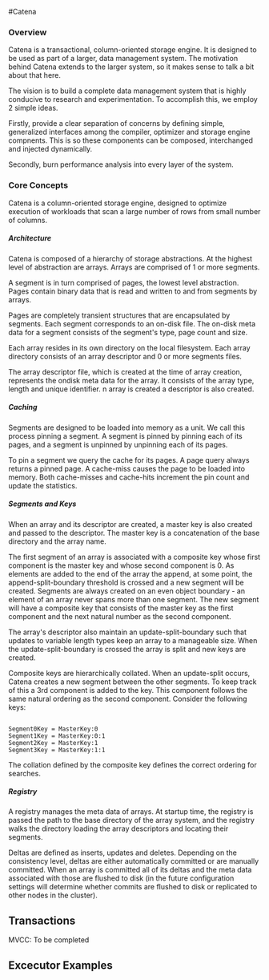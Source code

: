 #Catena

### Overview

Catena is a transactional, column-oriented storage engine.  It is
designed to be used as part of a larger, data management system.  The
motivation behind Catena extends to the larger system, so it makes
sense to talk a bit about that here.

The vision is to build a complete data management system that is
highly conducive to research and experimentation.  To accomplish this,
we employ 2 simple ideas.

Firstly, provide a clear separation of concerns by defining simple,
generalized interfaces among the compiler, optimizer and storage
engine compnents.  This is so these components can be composed,
interchanged and injected dynamically.

Secondly, burn performance analysis into every layer of the system.

### Core Concepts

Catena is a column-oriented storage engine, designed to optimize
execution of workloads that scan a large number of rows from small
number of columns.

##### Architecture

Catena is composed of a hierarchy of storage abstractions.  At the highest
level of abstraction are arrays.  Arrays are comprised of 1 or more
segments.

A segment is in turn comprised of pages, the lowest level abstraction.
Pages contain binary data that is read and written to and from
segments by arrays.

Pages are completely transient structures that are encapsulated by
segments.  Each segment corresponds to an on-disk file.  The on-disk
meta data for a segment consists of the segment's type, page count and
size.

Each array resides in its own directory on the local filesystem.
Each array directory consists of an array descriptor and 0 or more
segments files.

The array descriptor file, which is created at the time of array
creation, represents the ondisk meta data for the array.  It consists
of the array type, length and unique identifier.  n array is created a
descriptor is also created.

##### Caching

Segments are designed to be loaded into memory as a unit.  We call
this process pinning a segment.  A segment is pinned by pinning each
of its pages, and a segment is unpinned by unpinning each of its
pages.

To pin a segment we query the cache for its pages.  A page query
always returns a pinned page.  A cache-miss causes the page to be
loaded into memory.  Both cache-misses and cache-hits increment the
pin count and update the statistics.

##### Segments and Keys

When an array and its descriptor are created, a master key is also
created and passed to the descriptor.  The master key is a
concatenation of the base directory and the array name.

The first segment of an array is associated with a composite key whose
first component is the master key and whose second component is 0.  As
elements are added to the end of the array the append, at some point,
the append-split-boundary threshold is crossed and a new segment will
be created.  Segments are always created on an even object boundary -
an element of an array never spans more than one segment.  The new
segment will have a composite key that consists of the master key as
the first component and the next natural number as the second
component.

The array's descriptor also maintain an update-split-boundary such
that updates to variable length types keep an array to a manageable
size.  When the update-split-boundary is crossed the array is split
and new keys are created.

Composite keys are hierarchically collated.  When an update-split
occurs, Catena creates a new segment between the other segments.  To
keep track of this a 3rd component is added to the key.  This
component follows the same natural ordering as the second component.
Consider the following keys:

<p><code>
Segment0Key = MasterKey:0
Segment1Key = MasterKey:0:1
Segment2Key = MasterKey:1
Segment3Key = MasterKey:1:1
</code></p>

The collation defined by the composite key defines the correct
ordering for searches.

##### Registry

A registry manages the meta data of arrays.  At startup time, the
registry is passed the path to the base directory of the array
system, and the registry walks the directory loading the array
descriptors and locating their segments.

Deltas are defined as inserts, updates and deletes.  Depending on the
consistency level, deltas are either automatically committed or are
manually committed.  When an array is committed all of its deltas and
the meta data associated with those are flushed to disk (in the future
configuration settings will determine whether commits are flushed to
disk or replicated to other nodes in the cluster).

Transactions
-------------

MVCC: To be completed

Excecutor Examples
-------------------
